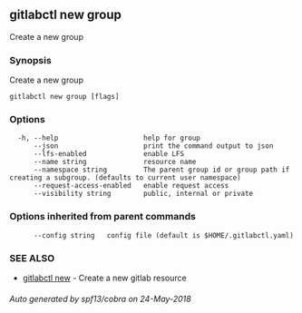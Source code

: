 ## gitlabctl new group

Create a new group

### Synopsis

Create a new group

```
gitlabctl new group [flags]
```

### Options

```
  -h, --help                     help for group
      --json                     print the command output to json
      --lfs-enabled              enable LFS
      --name string              resource name
      --namespace string         The parent group id or group path if creating a subgroup. (defaults to current user namespace)
      --request-access-enabled   enable request access
      --visibility string        public, internal or private
```

### Options inherited from parent commands

```
      --config string   config file (default is $HOME/.gitlabctl.yaml)
```

### SEE ALSO

* [gitlabctl new](gitlabctl_new.md)	 - Create a new gitlab resource

###### Auto generated by spf13/cobra on 24-May-2018
